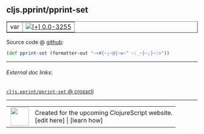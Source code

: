 ## cljs.pprint/pprint-set



 <table border="1">
<tr>
<td>var</td>
<td><a href="https://github.com/cljsinfo/cljs-api-docs/tree/0.0-3255"><img valign="middle" alt="[+] 0.0-3255" title="Added in 0.0-3255" src="https://img.shields.io/badge/+-0.0--3255-lightgrey.svg"></a> </td>
</tr>
</table>









Source code @ [github](https://github.com/clojure/clojurescript/blob/r1.7.10/src/main/cljs/cljs/pprint.cljs#L2860):

```clj
(def pprint-set (formatter-out "~<#{~;~@{~w~^ ~:_~}~;}~:>"))
```

<!--
Repo - tag - source tree - lines:

 <pre>
clojurescript @ r1.7.10
└── src
    └── main
        └── cljs
            └── cljs
                └── <ins>[pprint.cljs:2860](https://github.com/clojure/clojurescript/blob/r1.7.10/src/main/cljs/cljs/pprint.cljs#L2860)</ins>
</pre>

-->

---



###### External doc links:

[`cljs.pprint/pprint-set` @ crossclj](http://crossclj.info/fun/cljs.pprint.cljs/pprint-set.html)<br>

---

 <table>
<tr><td>
<img valign="middle" align="right" width="48px" src="http://i.imgur.com/Hi20huC.png">
</td><td>
Created for the upcoming ClojureScript website.<br>
[edit here] | [learn how]
</td></tr></table>

[edit here]:https://github.com/cljsinfo/cljs-api-docs/blob/master/cljsdoc/cljs.pprint_pprint-set.cljsdoc
[learn how]:https://github.com/cljsinfo/cljs-api-docs/wiki/cljsdoc-files

<!--

This information was too distracting to show to readers, but I'll leave it
commented here since it is helpful to:

- pretty-print the data used to generate this document
- and show how to retrieve that data



The API data for this symbol:

```clj
{:ns "cljs.pprint",
 :name "pprint-set",
 :type "var",
 :source {:code "(def pprint-set (formatter-out \"~<#{~;~@{~w~^ ~:_~}~;}~:>\"))",
          :title "Source code",
          :repo "clojurescript",
          :tag "r1.7.10",
          :filename "src/main/cljs/cljs/pprint.cljs",
          :lines [2860]},
 :full-name "cljs.pprint/pprint-set",
 :full-name-encode "cljs.pprint_pprint-set",
 :history [["+" "0.0-3255"]]}

```

Retrieve the API data for this symbol:

```clj
;; from Clojure REPL
(require '[clojure.edn :as edn])
(-> (slurp "https://raw.githubusercontent.com/cljsinfo/cljs-api-docs/catalog/cljs-api.edn")
    (edn/read-string)
    (get-in [:symbols "cljs.pprint/pprint-set"]))
```

-->
